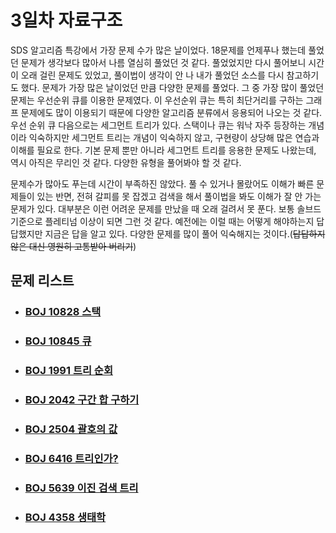 # 3일차 자료구조

SDS 알고리즘 특강에서 가장 문제 수가 많은 날이었다. 18문제를 언제푸나 했는데 풀었던 문제가 생각보다 많아서 나름 열심히 풀었던 것 같다. 풀었었지만 다시 풀어보니 시간이 오래 걸린 문제도 있었고, 풀이법이 생각이 안 나 내가 풀었던 소스를 다시 참고하기도 했다. 문제가 가장 많은 날이었던 만큼 다양한 문제를 풀었다. 그 중 가장 많이 풀었던 문제는 우선순위 큐를 이용한 문제였다. 이 우선순위 큐는 특히 최단거리를 구하는 그래프 문제에도 많이 이용되기 때문에 다양한 알고리즘 분류에서 응용되어 나오는 것 같다. 우선 순위 큐 다음으로는 세그먼트 트리가 있다. 스택이나 큐는 워낙 자주 등장하는 개념이라 익숙하지만 세그먼트 트리는 개념이 익숙하지 않고, 구현량이 상당해 많은 연습과 이해를 필요로 한다. 기본 문제 뿐만 아니라 세그먼트 트리를 응용한 문제도 나왔는데, 역시 아직은 무리인 것 같다. 다양한 유형을 풀어봐야 할 것 같다.

문제수가 많아도 푸는데 시간이 부족하진 않았다. 풀 수 있거나 몰랐어도 이해가 빠른 문제들이 있는 반면, 전혀 갈피를 못 잡겠고 검색을 해서 풀이법을 봐도 이해가 잘 안 가는 문제가 있다. 대부분은 이런 어려운 문제를 만났을 때 오래 걸려서 못 푼다. 보통 솔브드기준으로 플레티넘 이상이 되면 그런 것 같다. 예전에는 이럴 때는 어떻게 해야하는지 답답했지만 지금은 답을 알고 있다. 다양한 문제를 많이 풀어 익숙해지는 것이다.(~~답답하지 않은 대신 영원히 고통받아 버리기~~)



## 문제 리스트

- ### [BOJ 10828 스택](https://github.com/jungtaeyong/alstudy2/blob/ty/SDS/SDS%20알고리즘%20특강/baekjoon%2010828%20스택.cpp)

- ### [BOJ 10845 큐](https://github.com/jungtaeyong/alstudy2/blob/ty/SDS/SDS%20알고리즘%20특강/baekjoon%2010845%20큐.cpp)

- ### [BOJ 1991 트리 순회](https://github.com/jungtaeyong/alstudy2/blob/ty/SDS/SDS%20알고리즘%20특강/baekjoon%201991%20트리%20순회.cpp)

- ### [BOJ 2042 구간 합 구하기](https://github.com/jungtaeyong/alstudy2/blob/ty/SDS/SDS%20알고리즘%20특강/baekjoon%202042%20구간%20합%20구하기.md)

- ### [BOJ 2504 괄호의 값](https://github.com/jungtaeyong/alstudy2/blob/ty/SDS/SDS%20알고리즘%20특강/baekjoon%202504%20괄호의%20값.md)

- ### [BOJ 6416 트리인가?](https://github.com/jungtaeyong/alstudy2/blob/ty/SDS/SDS%20알고리즘%20특강/baekjoon%206416%20트리인가.md)

- ### [BOJ 5639 이진 검색 트리](https://github.com/jungtaeyong/alstudy2/blob/ty/SDS/SDS%20알고리즘%20특강/baekjoon%205639%20이진%20검색%20트리.cpp)

- ### [BOJ 4358 생태학](https://github.com/jungtaeyong/alstudy2/blob/ty/SDS/SDS%20알고리즘%20특강/baekjoon%204358%20생태학.cpp)